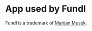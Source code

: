 # App used by Fundl











































Fundl is a trademark of [Marijan Musek](http://www2.uil-sipo.si/dse.htm).
